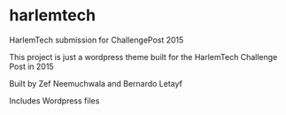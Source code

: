 # harlemtech
HarlemTech submission for ChallengePost 2015

This project is just a wordpress theme built for the HarlemTech Challenge Post in 2015

Built by Zef Neemuchwala and Bernardo Letayf

Includes Wordpress files
